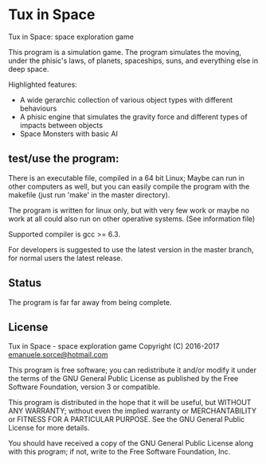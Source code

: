 # Tux in Space
Tux in Space: space exploration game

This program is a simulation game. The program simulates the moving, under
the phisic's laws, of planets, spaceships, suns, and everything else in 
deep space.

Highlighted features:
- A wide gerarchic collection of various object types with different
behaviours
- A phisic engine that simulates the gravity force and different types of 
impacts between objects
- Space Monsters with basic AI

test/use the program:
-------------------------
There is an executable file, compiled in a 64 bit Linux; Maybe can run
in other computers as well, but you can easily compile the program with
the makefile (just run 'make' in the master directory).

The program is written for linux only, but with very few work or maybe no work at all could also
run on other operative systems. (See information file)

Supported compiler is gcc >= 6.3.

For developers is suggested to use the latest version in the 
master branch, for normal users the latest release.

Status
------
The program is far far away from being complete.

License
------
Tux in Space - space exploration game
Copyright (C) 2016-2017  emanuele.sorce@hotmail.com

This program is free software; you can redistribute it and/or modify
it under the terms of the GNU General Public License as published by
the Free Software Foundation, version 3 or compatible.

This program is distributed in the hope that it will be useful,
but WITHOUT ANY WARRANTY; without even the implied warranty or
MERCHANTABILITY or FITNESS FOR A PARTICULAR PURPOSE.  See the
GNU General Public License for more details.

You should have received a copy of the GNU General Public License
along with this program; if not, write to the Free Software
Foundation, Inc.
